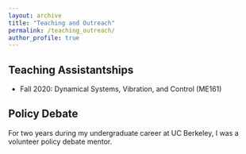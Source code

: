 ```yaml
---
layout: archive
title: "Teaching and Outreach"
permalink: /teaching_outreach/
author_profile: true
---
```


## Teaching Assistantships
* Fall 2020: Dynamical Systems, Vibration, and Control (ME161)

## Policy Debate
For two years during my undergraduate career at UC Berkeley, I was a volunteer policy debate mentor.
